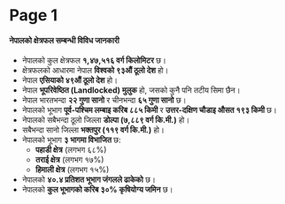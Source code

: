 # Page 1

#### नेपालको क्षेत्रफल सम्बन्धी विविध जानकारी

* नेपालको कुल क्षेत्रफल **१,४७,५१६ वर्ग किलोमिटर** छ।
* क्षेत्रफलको आधारमा नेपाल **विश्वको ९३औं ठूलो देश** हो।
* नेपाल **एसियाको ४९औं ठूलो देश** हो।
* नेपाल **भूपरिवेष्ठित (Landlocked) मुलुक** हो, जसको कुनै पनि तटीय सिमा छैन।
* नेपाल भारतभन्दा **२२ गुणा सानो** र चीनभन्दा **६५ गुणा सानो** छ।
* नेपालको भूभाग **पूर्व-पश्चिम लम्बाइ करिब ८८५ किमी** र **उत्तर-दक्षिण चौडाइ औसत १९३ किमी** छ।
* नेपालको सबैभन्दा ठूलो जिल्ला **डोल्पा (७,८८९ वर्ग कि.मी.)** हो।
* सबैभन्दा सानो जिल्ला **भक्तपुर (११९ वर्ग कि.मी.)** हो।
* नेपालको भूभाग **३ भागमा विभाजित** छ:
  * **पहाडी क्षेत्र** (लगभग ६८%)
  * **तराई क्षेत्र** (लगभग १७%)
  * **हिमाली क्षेत्र** (लगभग १५%)
* नेपालको **४०.४ प्रतिशत भूभाग जंगलले ढाकेको** छ।
* नेपालको **कुल भूभागको करिब ३०% कृषियोग्य जमिन** छ।

